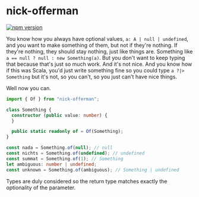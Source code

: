 # nick-offerman

[![npm version](https://badge.fury.io/js/nick-offerman.svg)](https://badge.fury.io/js/nick-offerman)

You know how you always have optional values, `a: A | null |
undefined`, and you want to make something of them, but not if they're
nothing. If they're nothing, they should stay nothing, just like
things are. Something like `a == null ? null : new Something(a)`.
But you don't want to keep typing that because that's just so much
work. And it's not nice. And you know how if this was Scala, you'd
just write something fine so you could type `a ?|> Something` but
it's not, so you can't, so you just can't have nice things.

Well now you can.

```typescript
import { Of } from "nick-offerman";

class Something {
  constructor (public value: number) {
  }

  public static readonly of = Of(Something);
}

const nada = Something.of(null); // null
const nichts = Something.of(undefined); // undefined
const summat = Something.of(1); // Something
let ambiguous: number | undefined;
const unknown = Something.of(ambiguous); // Something | undefined
```

Types are duly considered so the return type matches exactly
the optionality  of the parameter.
